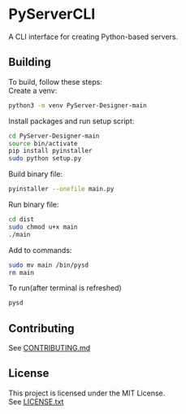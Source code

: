 # PyServerCLI
A CLI interface for creating Python-based servers.

## Building
To build, follow these steps: <br>
Create a venv:
```bash
python3 -m venv PyServer-Designer-main
```
Install packages and run setup script:
```bash
cd PyServer-Designer-main
source bin/activate
pip install pyinstaller
sudo python setup.py
```
Build binary file:
```bash
pyinstaller --onefile main.py
```
Run binary file:
```bash
cd dist
sudo chmod u+x main
./main
```
Add to commands:
```bash
sudo mv main /bin/pysd
rm main
```
To run(after terminal is refreshed)
```bash
pysd
```
## Contributing
See [CONTRIBUTING.md](CONTRIBUTING.md)

## License
This project is licensed under the MIT License.  
See [LICENSE.txt](LICENSE.txt)

